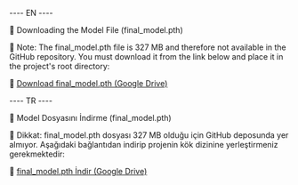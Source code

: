 ---- EN ----

🐍 Downloading the Model File (final_model.pth)

🚨 Note: The final_model.pth file is 327 MB and therefore not available in the GitHub repository. You must download it from the link below and place it in the project's root directory:

🔗 <a href="https://drive.google.com/file/d/1OoAXZwYsmsmysjywEqZNzXu0-eVD3Mab/view?usp=sharing">Download final_model.pth (Google Drive)</a>


---- TR ----

🐍 Model Dosyasını İndirme (final_model.pth)

🚨 Dikkat: final_model.pth dosyası 327 MB olduğu için GitHub deposunda yer almıyor. Aşağıdaki bağlantıdan indirip projenin kök dizinine yerleştirmeniz gerekmektedir:

🔗 <a href="https://drive.google.com/file/d/1OoAXZwYsmsmysjywEqZNzXu0-eVD3Mab/view?usp=sharing">final_model.pth İndir (Google Drive)</a>
